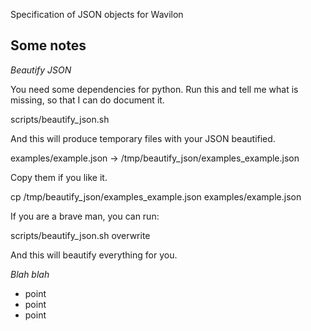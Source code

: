 Specification of JSON objects for Wavilon

## Some notes

_Beautify JSON_

You need some dependencies for python. Run this and tell me what is missing, so that I can do document it.

scripts/beautify_json.sh

And this will produce temporary files with your JSON beautified.

examples/example.json          -> /tmp/beautify_json/examples_example.json

Copy them if you like it.

cp /tmp/beautify_json/examples_example.json examples/example.json

If you are a brave man, you can run:

scripts/beautify_json.sh overwrite

And this will beautify everything for you.

_Blah blah_

* point
* point
* point

